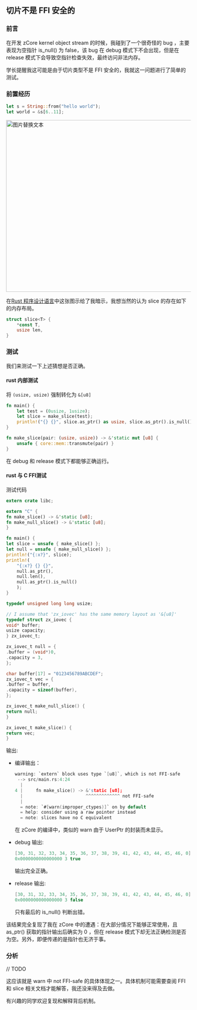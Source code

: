 ## 切片不是 FFI 安全的

### 前言

在开发 zCore kernel object stream 的时候，我碰到了一个很奇怪的 bug ，主要表现为空指针 is_null() 为 false，该 bug 在 debug 模式下不会出现，但是在 release 模式下会导致空指针检查失效，最终访问非法内存。

学长提醒我这可能是由于切片类型不是 FFI 安全的，我就这一问题进行了简单的测试。

### 前置经历

```rust
let s = String::from("hello world");
let world = &s[6..11];
```

<img src="https://kaisery.github.io/trpl-zh-cn/img/trpl04-06.svg" alt="图片替换文本" width="750" height="468" align="bottom" />

在[Rust 程序设计语言](https://kaisery.github.io/trpl-zh-cn/ch04-03-slices.html)中这张图示给了我暗示，我想当然的认为 slice 的存在如下的内存布局。

```rust
struct slice<T> {
    *const T,
    usize len,
}
```

### 测试

我们来测试一下上述猜想是否正确。

#### rust 内部测试

将 `(usize, usize)` 强制转化为 `&[u8]` 

```rust
fn main() {
    let test = (0usize, 1usize);
    let slice = make_slice(test);
    println!("{} {}", slice.as_ptr() as usize, slice.as_ptr().is_null());
}

fn make_slice(pair: (usize, usize)) -> &'static mut [u8] {
    unsafe { core::mem::transmute(pair) }
}
```

在 debug 和 release 模式下都能够正确运行。

#### rust 与 C FFI测试

测试代码

```rust
extern crate libc;

extern "C" {
fn make_slice() -> &'static [u8];
fn make_null_slice() -> &'static [u8];
}

fn main() {
let slice = unsafe { make_slice() };
let null = unsafe { make_null_slice() };
println!("{:x?}", slice);
println!(
    "{:x?} {} {}",
    null.as_ptr(),
    null.len(),
    null.as_ptr().is_null()
    );
}
```

```c
typedef unsigned long long usize;

// I assume that 'zx_iovec' has the same memory layout as '&[u8]'
typedef struct zx_iovec {
void* buffer;
usize capacity;
} zx_iovec_t;

zx_iovec_t null = {
.buffer = (void*)0,
.capacity = 3,
};

char buffer[17] = "0123456789ABCDEF";
zx_iovec_t vec = {
.buffer = buffer,
.capacity = sizeof(buffer),
};

zx_iovec_t make_null_slice() {
return null;
}

zx_iovec_t make_slice() {
return vec;
}
```

输出:

* 编译输出：

    ```c
    warning: `extern` block uses type `[u8]`, which is not FFI-safe
     --> src/main.rs:4:24
      |
    4 |     fn make_slice() -> &'static [u8];
      |                        ^^^^^^^^^^^^^ not FFI-safe
      |
      = note: `#[warn(improper_ctypes)]` on by default
      = help: consider using a raw pointer instead
      = note: slices have no C equivalent
    ```

    在 zCore 的编译中，类似的 warn 由于 UserPtr 的封装而未显示。

* debug 输出:

    ```c
    [30, 31, 32, 33, 34, 35, 36, 37, 38, 39, 41, 42, 43, 44, 45, 46, 0]
    0x0000000000000000 3 true
    ```

    输出完全正确。

* release 输出:

    ```c
    [30, 31, 32, 33, 34, 35, 36, 37, 38, 39, 41, 42, 43, 44, 45, 46, 0]
    0x0000000000000000 3 false
    ```

    只有最后的 is_null() 判断出错。

该结果完全复现了我在 zCore 中的遭遇：在大部分情况下能够正常使用，且 as_ptr() 获取的指针输出后确实为 0 ，但在 release 模式下却无法正确检测是否为空。另外，即便传递的是指针也无济于事。

### 分析

// TODO

这应该就是 warn 中 not FFI-safe 的具体体现之一。具体机制可能需要查阅 FFI 和 slice 相关文档才能解答，我还没来得及去做。

有兴趣的同学欢迎复现和解释背后机制。